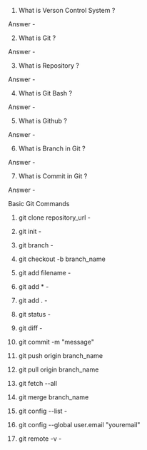 1) What is Verson Control System ?

Answer - 

2) What is Git ?

Answer -

3) What is Repository ?

Answer - 

4) What is Git Bash ?

Answer -

5) What is Github ?

Answer -

6) What is Branch in Git ?

Answer -

7) What is Commit in Git ?

Answer - 


Basic Git Commands

1) git clone  repository_url -
 
2) git init -

3) git branch - 

4) git checkout -b branch_name

5) git add filename -

6) git add *  -

7) git add .  -

8) git status - 

9) git diff -

10) git commit -m "message"

11) git push origin branch_name

12) git pull origin branch_name

13) git fetch --all

14) git merge branch_name

15) git config --list - 

16) git config --global user.email "youremail"

17) git remote -v -

